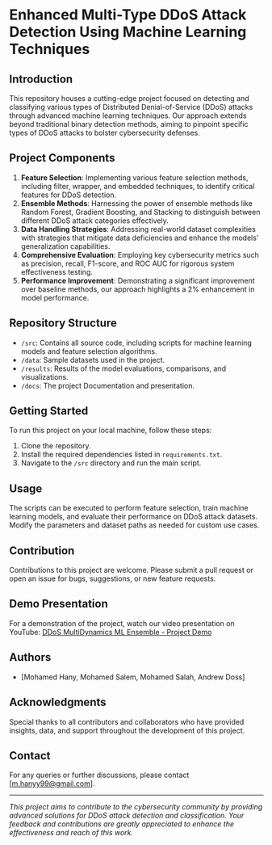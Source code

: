 # Enhanced Multi-Type DDoS Attack Detection Using Machine Learning Techniques

## Introduction
This repository houses a cutting-edge project focused on detecting and classifying various types of Distributed Denial-of-Service (DDoS) attacks through advanced machine learning techniques. Our approach extends beyond traditional binary detection methods, aiming to pinpoint specific types of DDoS attacks to bolster cybersecurity defenses.

## Project Components
1. **Feature Selection**: Implementing various feature selection methods, including filter, wrapper, and embedded techniques, to identify critical features for DDoS detection.
2. **Ensemble Methods**: Harnessing the power of ensemble methods like Random Forest, Gradient Boosting, and Stacking to distinguish between different DDoS attack categories effectively.
3. **Data Handling Strategies**: Addressing real-world dataset complexities with strategies that mitigate data deficiencies and enhance the models' generalization capabilities.
4. **Comprehensive Evaluation**: Employing key cybersecurity metrics such as precision, recall, F1-score, and ROC AUC for rigorous system effectiveness testing.
5. **Performance Improvement**: Demonstrating a significant improvement over baseline methods, our approach highlights a 2% enhancement in model performance.

## Repository Structure
- `/src`: Contains all source code, including scripts for machine learning models and feature selection algorithms.
- `/data`: Sample datasets used in the project.
- `/results`: Results of the model evaluations, comparisons, and visualizations.
- `/docs`: The project Documentation and presentation.

## Getting Started
To run this project on your local machine, follow these steps:
1. Clone the repository.
2. Install the required dependencies listed in `requirements.txt`.
3. Navigate to the `/src` directory and run the main script.

## Usage
The scripts can be executed to perform feature selection, train machine learning models, and evaluate their performance on DDoS attack datasets. Modify the parameters and dataset paths as needed for custom use cases.

## Contribution
Contributions to this project are welcome. Please submit a pull request or open an issue for bugs, suggestions, or new feature requests.

## Demo Presentation
For a demonstration of the project, watch our video presentation on YouTube: [DDoS MultiDynamics ML Ensemble - Project Demo](https://youtu.be/Q_ihXGk9QEI)

## Authors
- [Mohamed Hany, Mohamed Salem, Mohamed Salah, Andrew Doss]

## Acknowledgments
Special thanks to all contributors and collaborators who have provided insights, data, and support throughout the development of this project.

## Contact
For any queries or further discussions, please contact [m.hanyy99@gmail.com].

---

_This project aims to contribute to the cybersecurity community by providing advanced solutions for DDoS attack detection and classification. Your feedback and contributions are greatly appreciated to enhance the effectiveness and reach of this work._

